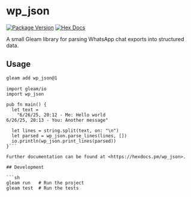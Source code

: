 # wp_json

[![Package Version](https://img.shields.io/hexpm/v/wp_json)](https://hex.pm/packages/wp_json)
[![Hex Docs](https://img.shields.io/badge/hex-docs-ffaff3)](https://hexdocs.pm/wp_json/)

A small Gleam library for parsing WhatsApp chat exports into structured data.

## Usage
```sh
gleam add wp_json@1
```

```gleam
import gleam/io
import wp_json

pub fn main() {
  let text =
    "6/26/25, 20:12 - Me: Hello world
6/26/25, 20:13 - You: Another message"

  let lines = string.split(text, on: "\n")
  let parsed = wp_json.parse_lines(lines, [])
  io.println(wp_json.print_lines(parsed))
}```

Further documentation can be found at <https://hexdocs.pm/wp_json>.

## Development

```sh
gleam run   # Run the project
gleam test  # Run the tests
```

